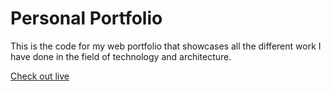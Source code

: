 # Personal Portfolio

This is the code for my web portfolio that showcases all the different work I have done in the field of technology and architecture. 

[Check out live](https://aakankshapharande.com)